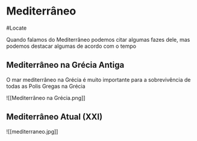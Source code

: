 # Mediterrâneo
#Locate 

Quando falamos do Mediterrâneo podemos citar algumas fazes dele, mas podemos destacar algumas de acordo com o tempo

## Mediterrâneo na Grécia Antiga

O mar mediterrâneo na Grécia é muito importante para a sobrevivência de todas as Polis Gregas na Grécia

![[Mediterrâneo na Grécia.png]]

## Mediterrâneo Atual (XXI)

![[mediterraneo.jpg]]

